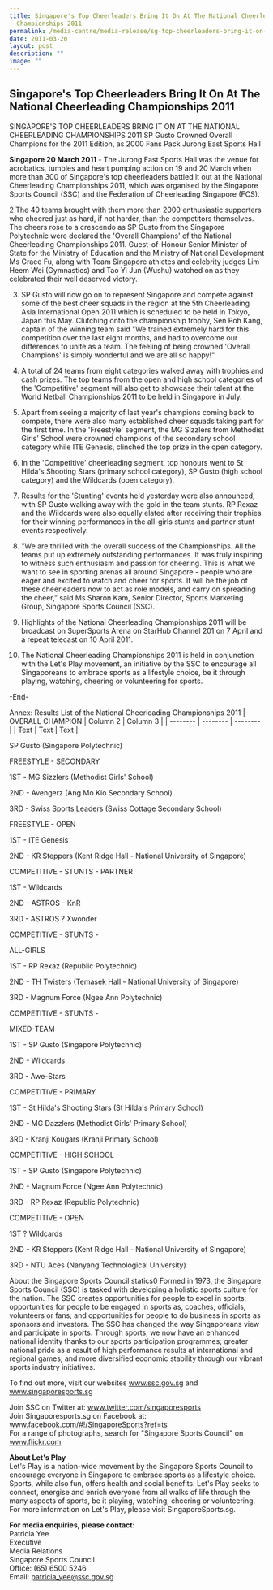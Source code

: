 ```yaml
---
title: Singapore's Top Cheerleaders Bring It On At The National Cheerleading
  Championships 2011
permalink: /media-centre/media-release/sg-top-cheerleaders-bring-it-on-at-the-national-cheerleading-2011/
date: 2011-03-20
layout: post
description: ""
image: ""
---
```

## **Singapore's Top Cheerleaders Bring It On At The National Cheerleading Championships 2011**


SINGAPORE'S TOP CHEERLEADERS BRING IT ON AT THE NATIONAL CHEERLEADING CHAMPIONSHIPS 2011
SP Gusto Crowned Overall Champions for the 2011 Edition, as 2000 Fans Pack Jurong East Sports Hall

**Singapore 20 March 2011** - The Jurong East Sports Hall was the venue for acrobatics, tumbles and heart pumping action on 19 and 20 March when more than 300 of Singapore's top cheerleaders battled it out at the National Cheerleading Championships 2011, which was organised by the Singapore Sports Council (SSC) and the Federation of Cheerleading Singapore (FCS).

2 The 40 teams brought with them more than 2000 enthusiastic supporters who cheered just as hard, if not harder, than the competitors themselves. The cheers rose to a crescendo as SP Gusto from the Singapore Polytechnic were declared the 'Overall Champions' of the National Cheerleading Championships 2011. Guest-of-Honour Senior Minister of State for the Ministry of Education and the Ministry of National Development Ms Grace Fu, along with Team Singapore athletes and celebrity judges Lim Heem Wei (Gymnastics) and Tao Yi Jun (Wushu) watched on as they celebrated their well deserved victory.

3. SP Gusto will now go on to represent Singapore and compete against some of the best cheer squads in the region at the 5th Cheerleading Asia International Open 2011 which is scheduled to be held in Tokyo, Japan this May. Clutching onto the championship trophy, Sen Poh Kang, captain of the winning team said "We trained extremely hard for this competition over the last eight months, and had to overcome our differences to unite as a team. The feeling of being crowned 'Overall Champions' is simply wonderful and we are all so happy!"

4. A total of 24 teams from eight categories walked away with trophies and cash prizes. The top teams from the open and high school categories of the 'Competitive' segment will also get to showcase their talent at the World Netball Championships 2011 to be held in Singapore in July.

5. Apart from seeing a majority of last year's champions coming back to compete, there were also many established cheer squads taking part for the first time. In the 'Freestyle' segment, the MG Sizzlers from Methodist Girls' School were crowned champions of the secondary school category while ITE Genesis, clinched the top prize in the open category.

6. In the 'Competitive' cheerleading segment, top honours went to St Hilda's Shooting Stars (primary school category), SP Gusto (high school category) and the Wildcards (open category).

7. Results for the 'Stunting' events held yesterday were also announced, with SP Gusto walking away with the gold in the team stunts. RP Rexaz and the Wildcards were also equally elated after receiving their trophies for their winning performances in the all-girls stunts and partner stunt events respectively.

8. "We are thrilled with the overall success of the Championships. All the teams put up extremely outstanding performances. It was truly inspiring to witness such enthusiasm and passion for cheering. This is what we want to see in sporting arenas all around Singapore - people who are eager and excited to watch and cheer for sports. It will be the job of these cheerleaders now to act as role models, and carry on spreading the cheer," said Ms Sharon Kam, Senior Director, Sports Marketing Group, Singapore Sports Council (SSC).

9. Highlights of the National Cheerleading Championships 2011 will be broadcast on SuperSports Arena on StarHub Channel 201 on 7 April and a repeat telecast on 10 April 2011.

10. The National Cheerleading Championships 2011 is held in conjunction with the Let's Play movement, an initiative by the SSC to encourage all Singaporeans to embrace sports as a lifestyle choice, be it through playing, watching, cheering or volunteering for sports.

-End-

Annex: Results List of the National Cheerleading Championships 2011
| OVERALL CHAMPION | Column 2 | Column 3 |
| -------- | -------- | -------- |
| Text     | Text     | Text     |


SP Gusto (Singapore Polytechnic)

FREESTYLE - SECONDARY

1ST - MG Sizzlers (Methodist Girls' School)

2ND - Avengerz (Ang Mo Kio Secondary School)

3RD - Swiss Sports Leaders (Swiss Cottage Secondary School)

FREESTYLE - OPEN

1ST - ITE Genesis

2ND - KR Steppers (Kent Ridge Hall - National University of Singapore)

COMPETITIVE - STUNTS - PARTNER

1ST - Wildcards

2ND - ASTROS - KnR

3RD - ASTROS ? Xwonder

COMPETITIVE - STUNTS -

ALL-GIRLS

1ST - RP Rexaz (Republic Polytechnic)

2ND - TH Twisters (Temasek Hall - National University of Singapore)

3RD - Magnum Force (Ngee Ann Polytechnic)

COMPETITIVE - STUNTS -

MIXED-TEAM

1ST - SP Gusto (Singapore Polytechnic)

2ND - Wildcards

3RD - Awe-Stars

COMPETITIVE - PRIMARY

1ST - St Hilda's Shooting Stars (St Hilda's Primary School)

2ND - MG Dazzlers (Methodist Girls' Primary School)

3RD - Kranji Kougars (Kranji Primary School)

COMPETITIVE - HIGH SCHOOL

1ST - SP Gusto (Singapore Polytechnic)

2ND - Magnum Force (Ngee Ann Polytechnic)

3RD - RP Rexaz (Republic Polytechnic)

COMPETITIVE - OPEN

1ST ? Wildcards

2ND - KR Steppers (Kent Ridge Hall - National University of Singapore)

3RD - NTU Aces (Nanyang Technological University)

 

About the Singapore Sports Council
statics0
Formed in 1973, the Singapore Sports Council (SSC) is tasked with developing a holistic sports culture for the nation. The SSC creates opportunities for people to excel in sports; opportunities for people to be engaged in sports as, coaches, officials, volunteers or fans; and opportunities for people to do business in sports as sponsors and investors. The SSC has changed the way Singaporeans view and participate in sports. Through sports, we now have an enhanced national identity thanks to our sports participation programmes; greater national pride as a result of high performance results at international and regional games; and more diversified economic stability through our vibrant sports industry initiatives.

To find out more, visit our websites www.ssc.gov.sg and www.singaporesports.sg

Join SSC on Twitter at: www.twitter.com/singaporesports
<br>
Join Singaporesports.sg on Facebook at: www.facebook.com/#!/SingaporeSports?ref=ts
<br>
For a range of photographs, search for "Singapore Sports Council" on www.flickr.com

**About Let's Play**
<br>
Let's Play is a nation-wide movement by the Singapore Sports Council to encourage everyone in Singapore to embrace sports as a lifestyle choice. Sports, while also fun, offers health and social benefits. Let's Play seeks to connect, energise and enrich everyone from all walks of life through the many aspects of sports, be it playing, watching, cheering or volunteering. For more information on Let's Play, please visit SingaporeSports.sg.

**For media enquiries, please contact:**
<br>
Patricia Yee
<br>Executive
<br>Media Relations
<br>Singapore Sports Council
<br>Office: (65) 6500 5246
<br>Email: patricia_yee@ssc.gov.sg